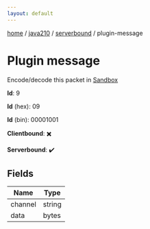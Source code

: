 ```yaml
---
layout: default
---
```


[home](/)  /  [java210](/protocol/java210)  /  [serverbound](/protocol/java210/serverbound)  /  plugin-message

# Plugin message

Encode/decode this packet in [Sandbox](../../../sandbox/java210#serverbound.plugin_message)

**Id**: 9

**Id** (hex): 09

**Id** (bin): 00001001

**Clientbound**: ✖️

**Serverbound**: ✔️

## Fields

Name | Type
---|---
channel | string
data | bytes
